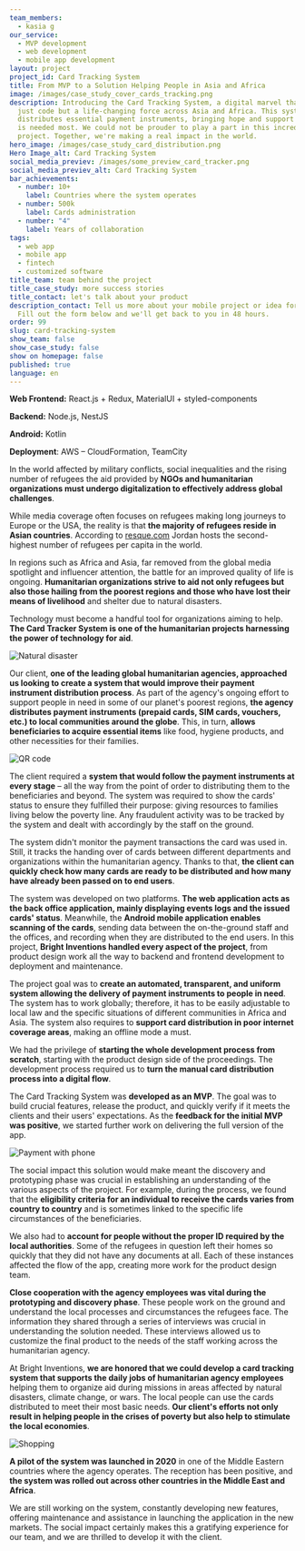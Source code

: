 ```yaml
---
team_members:
  - kasia g
our_service:
  - MVP development
  - web development
  - mobile app development
layout: project
project_id: Card Tracking System
title: From MVP to a Solution Helping People in Asia and Africa
image: /images/case_study_cover_cards_tracking.png
description: Introducing the Card Tracking System, a digital marvel that is not
  just code but a life-changing force across Asia and Africa. This system
  distributes essential payment instruments, bringing hope and support where it
  is needed most. We could not be prouder to play a part in this incredible
  project. Together, we're making a real impact in the world.
hero_image: /images/case_study_card_distribution.png
Hero Image_alt: Card Tracking System
social_media_previev: /images/some_preview_card_tracker.png
social_media_previev_alt: Card Tracking System
bar_achievements:
  - number: 10+
    label: Countries where the system operates
  - number: 500k
    label: Cards administration
  - number: "4"
    label: Years of collaboration
tags:
  - web app
  - mobile app
  - fintech
  - customized software
title_team: team behind the project
title_case_study: more success stories
title_contact: let's talk about your product
description_contact: Tell us more about your mobile project or idea for an app.
  Fill out the form below and we'll get back to you in 48 hours.
order: 99
slug: card-tracking-system
show_team: false
show_case_study: false
show on homepage: false
published: true
language: en
---
```

<TitleWithIcon sectionTitle="main features developed by Bright Inventions:" titleIcon="/images/icons_features_svg.svg" titleIconAlt="main features" />

<SliderText sliderElements='[{"title":"Payment instruments monitoring","description":"Monitoring the “life cycle” of payment instruments."},{"description":"Receiving data about cards from banks.","title":"Data processing from banks"},{"title":"Card scanning","description":"Scanning cards in order to track their status and location (details of payment transactions aren’t gathered)."},{"title":"Distribution mechanism","description":"A mechanism for distributing cards and PINs to local communities in need."},{"title":"Offline-first app","description":"Offline mode for a mobile app allowing for distributing cards in the terrain."},{"title":"Dashboard with reports and analytics","description":"Web application providing reports about card statuses and distribution."}]' />

<TitleWithIcon sectionTitle="skills" titleIcon="/images/skills.svg" titleIconAlt="skills" />

<Gallery images='[{"src":"/images/react_stack_logo.svg","alt":"React"},{"src":"/images/node_stack_logosvg.svg","alt":"Node.js"},{"src":"/images/nestjs_stack_logo.svg","alt":"NestJS"},{"src":"/images/kotlin.png","alt":"Kotlin"},{"src":"/images/aws_stack_logo.svg","alt":"AWS"}]' />

**Web Frontend:** React.js + Redux, MaterialUI + styled-components

**Backend:** Node.js, NestJS

**Android:** Kotlin

**Deployment**: AWS – CloudFormation, TeamCity

<TitleWithIcon sectionTitle="harnessing the power of technology to aid" titleIcon="/images/icon_title_about.svg" titleIconAlt="Harnessing the power of technology to aid" />

In the world affected by military conflicts, social inequalities and the rising number of refugees the aid provided by **NGOs and humanitarian organizations must undergo digitalization to effectively address global challenges**.

While media coverage often focuses on refugees making long journeys to Europe or the USA, the reality is that **the majority of refugees reside in Asian countries**. According to [resque.com](https://www.rescue.org/article/facts-about-refugees-key-facts-faqs-and-statistics) Jordan hosts the second-highest number of refugees per capita in the world.

In regions such as Africa and Asia, far removed from the global media spotlight and influencer attention, the battle for an improved quality of life is ongoing. **Humanitarian organizations strive to aid not only refugees but also those hailing from the poorest regions and those who have lost their means of livelihood** and shelter due to natural disasters.

Technology must become a handful tool for organizations aiming to help. **The Card Tracker System is one of the humanitarian projects harnessing the power of technology for aid**.

<div class="image"><img src="/images/natural_disaster-girl.png" alt="Natural disaster" title="Natural disaster"  /> </div>

<TitleWithIcon sectionTitle="the story behind Card Tracking System" titleIcon="/images/icon_title_products.svg" titleIconAlt="The story behind Card Tracking System" />

Our client, **one of the leading global humanitarian agencies, approached us looking to create a system that would improve their payment instrument distribution process**. As part of the agency's ongoing effort to support people in need in some of our planet's poorest regions, **the agency distributes payment instruments (prepaid cards, SIM cards, vouchers, etc.) to local communities around the globe**. This, in turn, **allows beneficiaries to acquire essential items** like food, hygiene products, and other necessities for their families.

<div class="image"><img src="/images/qr_code.png" alt="QR code" title="QR code"  /> </div>

The client required a **system that would follow the payment instruments at every stage** – all the way from the point of order to distributing them to the beneficiaries and beyond. The system was required to show the cards' status to ensure they fulfilled their purpose: giving resources to families living below the poverty line. Any fraudulent activity was to be tracked by the system and dealt with accordingly by the staff on the ground.

The system didn't monitor the payment transactions the card was used in. Still, it tracks the handing over of cards between different departments and organizations within the humanitarian agency. Thanks to that, **the client can quickly check how many cards are ready to be distributed and how many have already been passed on to end users**.

The system was developed on two platforms. **The web application acts as the back office application, mainly displaying events logs and the issued cards' status**. Meanwhile, the **Android mobile application enables scanning of the cards**, sending data between the on-the-ground staff and the offices, and recording when they are distributed to the end users. In this project, **Bright Inventions handled every aspect of the project**, from product design work all the way to backend and frontend development to deployment and maintenance.

<TitleWithIcon sectionTitle="goal: Easy adjustment to local laws and regulations" titleIcon="/images/icon_title_goal.svg" titleIconAlt="Goal: Easy adjustment to local laws and regulations" />

The project goal was to **create an automated, transparent, and uniform system allowing the delivery of payment instruments to people in need**. The system has to work globally; therefore, it has to be easily adjustable to local law and the specific situations of different communities in Africa and Asia. The system also requires to **support card distribution in poor internet coverage areas**, making an offline mode a must.

<TitleWithIcon sectionTitle="how did Bright Inventions help to make this system unique and live? " titleIcon="/images/gearwheel.svg" titleIconAlt="How did Bright Inventions help to make this system unique and live? " />

We had the privilege of **starting the whole development process from scratch**, starting with the product design side of the proceedings. The development process required us to **turn the manual card distribution process into a digital flow**.

The Card Tracking System was **developed as an MVP**. The goal was to build crucial features, release the product, and quickly verify if it meets the clients and their users' expectations. As the **feedback for the initial MVP was positive**, we started further work on delivering the full version of the app.

<div class="image"><img src="/images/payment_phone.png" alt="Payment with phone" title="Payment with phone"  /> </div>

<TitleWithIcon sectionTitle="responding to unique challenges refugees have to encounter" titleIcon="/images/clients_perspective_icon.svg" titleIconAlt="Responding to unique challenges refugees have to encounter" />

The social impact this solution would make meant the discovery and prototyping phase was crucial in establishing an understanding of the various aspects of the project. For example, during the process, we found that the **eligibility criteria for an individual to receive the cards varies from country to country** and is sometimes linked to the specific life circumstances of the beneficiaries.

We also had to **account for people without the proper ID required by the local authorities**. Some of the refugees in question left their homes so quickly that they did not have any documents at all. Each of these instances affected the flow of the app, creating more work for the product design team.

**Close cooperation with the agency employees was vital during the prototyping and discovery phase**. These people work on the ground and understand the local processes and circumstances the refugees face. The information they shared through a series of interviews was crucial in understanding the solution needed. These interviews allowed us to customize the final product to the needs of the staff working across the humanitarian agency.

<TitleWithIcon sectionTitle="result of collaboration: a system with dozen implementations" titleIcon="/images/icon_result_svg.svg" titleIconAlt="Result of collaboration" />

At Bright Inventions, **we are honored that we could develop a card tracking system that supports the daily jobs of humanitarian agency employees** helping them to organize aid during missions in areas affected by natural disasters, climate change, or wars. The local people can use the cards distributed to meet their most basic needs. **Our client's efforts not only result in helping people in the crises of poverty but also help to stimulate the local economies**.

<div class="image"><img src="/images/shopping_girl_women.png" alt="Shopping" title="Shopping"  /> </div>

**A pilot of the system was launched in 2020** in one of the Middle Eastern countries where the agency operates. The reception has been positive, and **the system was rolled out across other countries in the Middle East and Africa**. 

We are still working on the system, constantly developing new features, offering maintenance and assistance in launching the application in the new markets. The social impact certainly makes this a gratifying experience for our team, and we are thrilled to develop it with the client.